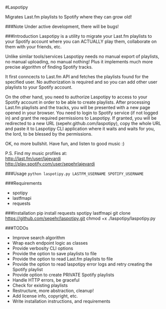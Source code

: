 #Laspotipy

Migrates Last.fm playlists to Spotify where they can grow old!

###Note
Under active development, there will be bugs!

###Introduction
Laspotipy is a utility to migrate your Last.fm playlists to your Spotify account
where you can ACTUALLY play them, collaborate on them with your friends, etc.  

Unlike similar tools/services Laspotipy needs no manual export of playlists,
no manual uploading, no manual nothing! Plus it implements much more precise
algorithm of finding Spotify tracks.  

It first conncects to Last.fm API and fetches the playlists found for the
specified user. No authorization is required and so you can add other user
playlists to your Spotify account.  

On the other hand, you need to authorize Laspotipy to access to your Spotify
account in order to be able to create playlists. After processing Last.fm playlists
and the tracks, you will be presented with a new page opened in your browser. You
need to login to Spotify service (if not logged in) and grant the required permissions
to Laspotipy. If granted, you will be redirected to a new URL (sepehr.github.com/laspotipy),
copy the whole URL and paste it to Laspotipy CLI application where it waits and waits
for you, the lord, to be blessed by the permissions.  

OK, no more bullshit. Have fun, and listen to good music :)  

P.S. Find my music profiles at:  
http://last.fm/user/lajevardi  
http://play.spotify.com/user/sepehrlajevardi  

###Usage
`python laspotipy.py LASTFM_USERNAME SPOTIFY_USERNAME`


###Requirements
- spotipy  
- lastfmapi  
- requests  

###Installation
    pip install requests spotipy lastfmapi
    git clone https://github.com/sepehr/laspotipy.git
    chmod +x ./laspotipy/laspotipy.py

###TODOs
- Improve search algorithm  
- Wrap each endpoint logic as classes  
- Provide verbosity CLI options  
- Provide the option to save playlists to file  
- Provide the option to read Last.fm playlists to file  
- Provide the option to read laspotipy error logs and retry creating the Spotify playlist  
- Provide option to create PRIVATE Spotify playlists  
- Handle HTTP errors, be graceful  
- Check for existing playlists  
- Restructure, more abstraction, cleanup!  
- Add license info, copyright, etc.  
- Write installation instructions, and requirements  
